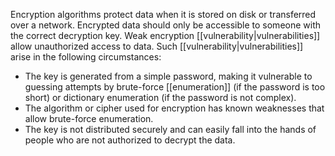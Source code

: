 Encryption algorithms protect data when it is stored on disk or transferred over a network. Encrypted data should only be accessible to someone with the correct decryption key. Weak encryption [[vulnerability|vulnerabilities]] allow unauthorized access to data. Such [[vulnerability|vulnerabilities]] arise in the following circumstances:

-   The key is generated from a simple password, making it vulnerable to guessing attempts by brute-force [[enumeration]] (if the password is too short) or dictionary enumeration (if the password is not complex).
-   The algorithm or cipher used for encryption has known weaknesses that allow brute-force enumeration.
-   The key is not distributed securely and can easily fall into the hands of people who are not authorized to decrypt the data.